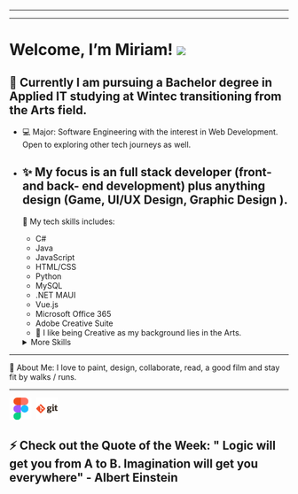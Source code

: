 ***********************************************************************************************************************************************
***********************************************************************************************************************************************

<h1> 
  Welcome, I’m Miriam! 
  <img src="https://media.giphy.com/media/hvRJCLFzcasrR4ia7z/giphy.gif" width="30px"/>
</h1>

👀 Currently I am pursuing a Bachelor degree in Applied IT studying at Wintec transitioning from the Arts field.
-
- 💻 Major: Software Engineering with the interest in Web Development. Open to exploring other tech journeys as well.

- ✨ My focus is an full stack developer (front- and back- end development) plus anything design (Game, UI/UX Design,
  Graphic Design ).
  -
  🧩 My tech skills includes:
  - C#
  - Java
  - JavaScript
  - HTML/CSS
  - Python
  - MySQL
  - .NET MAUI
  - Vue.js
  - Microsoft Office 365
  - Adobe Creative Suite
  - 🎨 I like being Creative as my background lies in the Arts.

  
  <details>
  <summary>More Skills</summary>
  
  ![](https://img.shields.io/badge/Style-Stylus-informational?style=flat&logo=Stylus&logoColor=white&color=4AB197)
  ![](https://img.shields.io/badge/Style-Tailwind-informational?style=flat&logo=Tailwind-CSS&logoColor=white&color=4AB197)
  ![](https://img.shields.io/badge/Style-Trello-informational?style=flat&logo=Trello&logoColor=white&color=4AB197)
  ![](https://img.shields.io/badge/Style-Bootstrap-informational?style=flat&logo=Bootstrap&logoColor=white&color=4AB197)
  ...
  </details>
  
**********************************************************************************************************************************************
🏹 About Me: I love to paint, design, collaborate, read, a good film and stay fit by walks / runs.

*******************************************************************************************************************

<div>
  <img src="https://github.com/devicons/devicon/blob/master/icons/figma/figma-original.svg" title="Figma" alt="JavaScript" width="40" height="40"/>&nbsp;
  <img src="https://github.com/devicons/devicon/blob/master/icons/git/git-original-wordmark.svg" title="Git" **alt="Git" width="40" height="40"/>
</div>



⚡ Check out the Quote of the Week:
 " Logic will get you from A to B. Imagination will get you everywhere" - Albert Einstein 
 -




